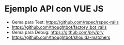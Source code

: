 # Ejemplo API con VUE JS

* Gema para Test: https://github.com/rspec/rspec-rails
* https://github.com/thoughtbot/factory_bot_rails
* Gema para Debug: https://github.com/pry/pry
* https://github.com/thoughtbot/shoulda-matchers